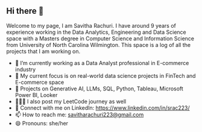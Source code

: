## Hi there 👋

Welcome to my page, I am Savitha Rachuri. I have around 9 years of experience working in the Data Analytics, Engineering and Data Science space with a Masters degree in Computer Science and Information Science from University of North Carolina Wilmington. This space is a log of all the projects that I am working on. 
- 🔭 I’m currently working as a Data Analyst professional in E-commerce industry
- 🎯 My current focus is on real-world data science projects in FinTech and E-commerce space
- 🌱 Projects on Generative AI, LLMs, SQL, Python, Tableau, Microsoft Power BI, Looker
- 👩🏾‍💻 I also post my LeetCode journey as well
- 👯 Connect with me on LinkedIn: https://www.linkedin.com/in/srac223/
- 📫 How to reach me: savitharachuri223@gmail.com
- 😄 Pronouns: she/her
